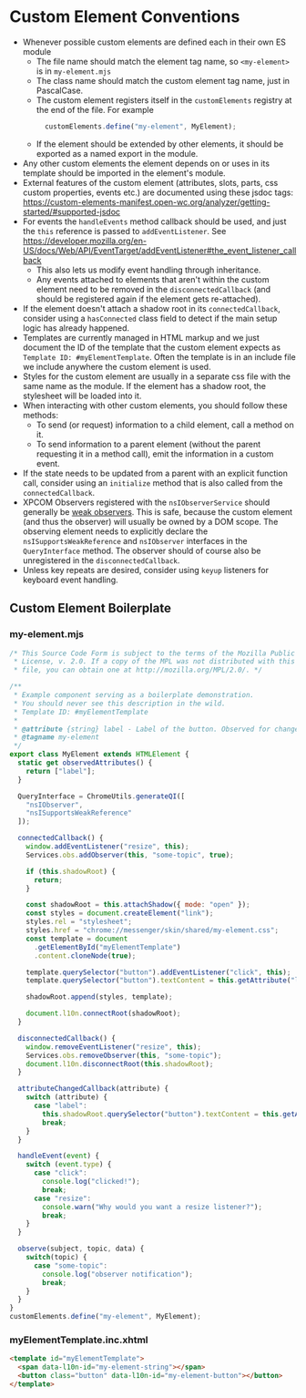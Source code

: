 # Custom Element Conventions

- Whenever possible custom elements are defined each in their own ES module
  - The file name should match the element tag name, so `<my-element>` is in
    `my-element.mjs`
  - The class name should match the custom element tag name, just in PascalCase.
  - The custom element registers itself in the `customElements` registry at the
    end of the file. For example
    ```js
      customElements.define("my-element", MyElement);
    ```
  - If the element should be extended by other elements, it should be exported
    as a named export in the module.
- Any other custom elements the element depends on or uses in its template
  should be imported in the element's module.
- External features of the custom element (attributes, slots, parts, css custom
  properties, events etc.) are documented using these jsdoc tags:
  https://custom-elements-manifest.open-wc.org/analyzer/getting-started/#supported-jsdoc
- For events the `handleEvents` method callback should be used, and just the
  `this` reference is passed to `addEventListener`. See https://developer.mozilla.org/en-US/docs/Web/API/EventTarget/addEventListener#the_event_listener_callback
  - This also lets us modify event handling through inheritance.
  - Any events attached to elements that aren't within the custom element need
    to be removed in the `disconnectedCallback` (and should be registered again
    if the element gets re-attached).
- If the element doesn't attach a shadow root in its `connectedCallback`,
  consider using a `hasConnected` class field to detect if the main setup logic
  has already happened.
- Templates are currently managed in HTML markup and we just document the ID of
  the template that the custom element expects as `Template ID: #myElementTemplate`.
  Often the template is in an include file we include anywhere the custom element
  is used.
- Styles for the custom element are usually in a separate css file with the same
  name as the module. If the element has a shadow root, the stylesheet will be
  loaded into it.
- When interacting with other custom elements, you should follow these methods:
  - To send (or request) information to a child element, call a method on it.
  - To send information to a parent element (without the parent requesting it in
    a method call), emit the information in a custom event.
- If the state needs to be updated from a parent with an explicit function call,
  consider using an `initialize` method that is also called from the
  `connectedCallback`.
- XPCOM Observers registered with the `nsIObserverService` should generally be
  [weak observers](https://searchfox.org/mozilla-central/rev/93692d0756f01f99e2b028e40b45776fa0a397e9/xpcom/ds/nsIObserverService.idl#32-36).
  This is safe, because the custom element (and thus the observer) will usually
  be owned by a DOM scope. The observing element needs to explicitly declare the
  `nsISupportsWeakReference` and `nsIObserver` interfaces in the `QueryInterface` method.
  The observer should of course also be unregistered in the
  `disconnectedCallback`.
- Unless key repeats are desired, consider using `keyup` listeners for keyboard
  event handling.

## Custom Element Boilerplate

### my-element.mjs

```js
/* This Source Code Form is subject to the terms of the Mozilla Public
 * License, v. 2.0. If a copy of the MPL was not distributed with this
 * file, you can obtain one at http://mozilla.org/MPL/2.0/. */

/**
 * Example component serving as a boilerplate demonstration.
 * You should never see this description in the wild.
 * Template ID: #myElementTemplate
 *
 * @attribute {string} label - Label of the button. Observed for changes.
 * @tagname my-element
 */
export class MyElement extends HTMLElement {
  static get observedAttributes() {
    return ["label"];
  }

  QueryInterface = ChromeUtils.generateQI([
    "nsIObserver",
    "nsISupportsWeakReference"
  ]);

  connectedCallback() {
    window.addEventListener("resize", this);
    Services.obs.addObserver(this, "some-topic", true);

    if (this.shadowRoot) {
      return;
    }

    const shadowRoot = this.attachShadow({ mode: "open" });
    const styles = document.createElement("link");
    styles.rel = "stylesheet";
    styles.href = "chrome://messenger/skin/shared/my-element.css";
    const template = document
      .getElementById("myElementTemplate")
      .content.cloneNode(true);

    template.querySelector("button").addEventListener("click", this);
    template.querySelector("button").textContent = this.getAttribute("label");

    shadowRoot.append(styles, template);

    document.l10n.connectRoot(shadowRoot);
  }

  disconnectedCallback() {
    window.removeEventListener("resize", this);
    Services.obs.removeObserver(this, "some-topic");
    document.l10n.disconnectRoot(this.shadowRoot);
  }

  attributeChangedCallback(attribute) {
    switch (attribute) {
      case "label":
        this.shadowRoot.querySelector("button").textContent = this.getAttribute("label");
        break;
    }
  }

  handleEvent(event) {
    switch (event.type) {
      case "click":
        console.log("clicked!");
        break;
      case "resize":
        console.warn("Why would you want a resize listener?");
        break;
    }
  }

  observe(subject, topic, data) {
    switch(topic) {
      case "some-topic":
        console.log("observer notification");
        break;
    }
  }
}
customElements.define("my-element", MyElement);
```

### myElementTemplate.inc.xhtml

```html
<template id="myElementTemplate">
  <span data-l10n-id="my-element-string"></span>
  <button class="button" data-l10n-id="my-element-button"></button>
</template>
```

